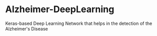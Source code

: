 # Alzheimer-DeepLearning
Keras-based Deep Learning Network that helps in the detection of the Alzheimer's Disease
